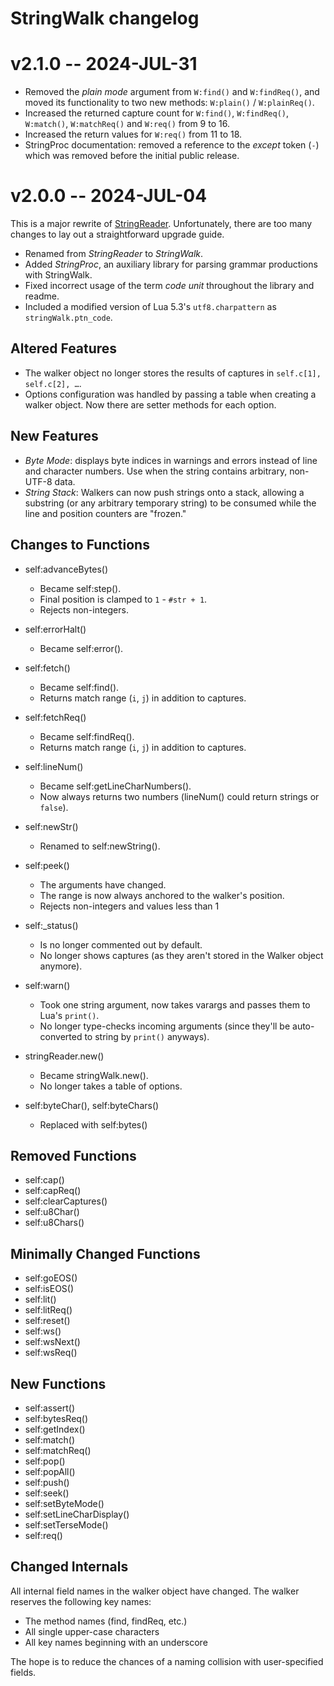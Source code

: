 # StringWalk changelog

# v2.1.0 -- 2024-JUL-31

* Removed the *plain mode* argument from `W:find()` and `W:findReq()`, and moved its functionality to two new methods: `W:plain()` / `W:plainReq()`.
* Increased the returned capture count for `W:find()`, `W:findReq()`, `W:match()`, `W:matchReq()` and `W:req()` from 9 to 16.
* Increased the return values for `W:req()` from 11 to 18.
* StringProc documentation: removed a reference to the *except* token (`-`) which was removed before the initial public release.


# v2.0.0 -- 2024-JUL-04

This is a major rewrite of [StringReader](https://github.com/rabbitboots/string_reader). Unfortunately, there are too many changes to lay out a straightforward upgrade guide.

* Renamed from *StringReader* to *StringWalk*.
* Added *StringProc*, an auxiliary library for parsing grammar productions with StringWalk.
* Fixed incorrect usage of the term *code unit* throughout the library and readme.
* Included a modified version of Lua 5.3's `utf8.charpattern` as `stringWalk.ptn_code`.

## Altered Features

* The walker object no longer stores the results of captures in `self.c[1], self.c[2], …`.
* Options configuration was handled by passing a table when creating a walker object. Now there are setter methods for each option.


## New Features

* *Byte Mode*: displays byte indices in warnings and errors instead of line and character numbers. Use when the string contains arbitrary, non-UTF-8 data.
* *String Stack*: Walkers can now push strings onto a stack, allowing a substring (or any arbitrary temporary string) to be consumed while the line and position counters are "frozen."


## Changes to Functions

* self:advanceBytes()
  * Became self:step().
  * Final position is clamped to `1` - `#str + 1`.
  * Rejects non-integers.

* self:errorHalt()
  * Became self:error().

* self:fetch()
  * Became self:find().
  * Returns match range (`i`, `j`) in addition to captures.

* self:fetchReq()
  * Became self:findReq().
  * Returns match range (`i`, `j`) in addition to captures.

* self:lineNum()
  * Became self:getLineCharNumbers().
  * Now always returns two numbers (lineNum() could return strings or `false`).

* self:newStr()
  * Renamed to self:newString().

* self:peek()
  * The arguments have changed.
  * The range is now always anchored to the walker's position.
  * Rejects non-integers and values less than 1

* self:_status()
  * Is no longer commented out by default.
  * No longer shows captures (as they aren't stored in the Walker object anymore).

* self:warn()
  * Took one string argument, now takes varargs and passes them to Lua's `print()`.
  * No longer type-checks incoming arguments (since they'll be auto-converted to string by `print()` anyways).

* stringReader.new()
  * Became stringWalk.new().
  * No longer takes a table of options.

* self:byteChar(), self:byteChars()
  * Replaced with self:bytes()


## Removed Functions

* self:cap()
* self:capReq()
* self:clearCaptures()
* self:u8Char()
* self:u8Chars()


## Minimally Changed Functions

* self:goEOS()
* self:isEOS()
* self:lit()
* self:litReq()
* self:reset()
* self:ws()
* self:wsNext()
* self:wsReq()


## New Functions

* self:assert()
* self:bytesReq()
* self:getIndex()
* self:match()
* self:matchReq()
* self:pop()
* self:popAll()
* self:push()
* self:seek()
* self:setByteMode()
* self:setLineCharDisplay()
* self:setTerseMode()
* self:req()


## Changed Internals

All internal field names in the walker object have changed. The walker reserves the following key names:

* The method names (find, findReq, etc.)
* All single upper-case characters
* All key names beginning with an underscore

The hope is to reduce the chances of a naming collision with user-specified fields.
